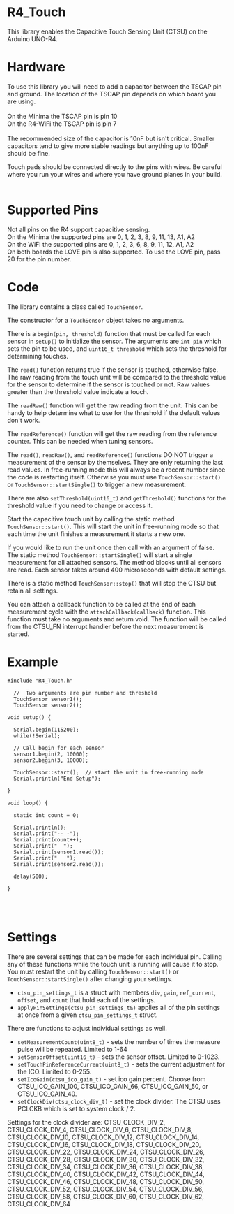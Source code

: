 # R4_Touch

This library enables the Capacitive Touch Sensing Unit (CTSU) on the Arduino UNO-R4.  

# Hardware

To use this library you will need to add a capacitor between the TSCAP pin and ground.  The location of the TSCAP pin depends on which board you are using.<br><br>
On the Minima the TSCAP pin is pin 10<br>
On the R4-WiFi the TSCAP pin is pin 7<br><br>
The recommended size of the capacitor is 10nF but isn't critical.  Smaller capacitors tend to give more stable readings but anything up to 100nF should be fine. 

Touch pads should be connected directly to the pins with wires.  Be careful where you run your wires and where you have ground planes in your build.  
<br>

# Supported Pins

Not all pins on the R4 support capacitive sensing.<br>
On the Minima the supported pins are 0, 1, 2, 3, 8, 9, 11, 13, A1, A2<br>
On the WiFi the supported pins are 0, 1, 2, 3, 6, 8, 9, 11, 12, A1, A2<br>
On both boards the LOVE pin is also supported.  To use the LOVE pin, pass 20 for the pin number. 

# Code

The library contains a class called `TouchSensor`.  

The constructor for a `TouchSensor` object takes no arguments.  

There is a `begin(pin, threshold)` function that must be called for each sensor in `setup()` to initialize the sensor.  The arguments are `int pin` which sets the pin to be used, and `uint16_t threshold` which sets the threshold for determining touches.  

The `read()` function returns true if the sensor is touched, otherwise false.  The raw reading from the touch unit will be compared to the threshold value for the sensor to determine if the sensor is touched or not.  Raw values greater than the threshold value indicate a touch.  

The `readRaw()` function will get the raw reading from the unit.  This can be handy to help determine what to use for the threshold if the default values don't work.  

The `readReference()` function will get the raw reading from the reference counter.  This can be needed when tuning sensors. 

The `read()`, `readRaw()`, and `readReference()` functions DO NOT trigger a measurement of the sensor by themselves.  They are only returning the last read values.  In free-running mode this will always be a recent number since the code is restarting itself.  Otherwise you must use `TouchSensor::start()` or `TouchSensor::startSingle()` to trigger a new measurement.  

There are also `setThreshold(uint16_t)` and `getThreshold()` functions for the threshold value if you need to change or access it. 

Start the capacitive touch unit by calling the static method `TouchSensor::start()`.  This will start the unit in free-running mode so that each time the unit finishes a measurement it starts a new one. 

If you would like to run the unit once then call with an argument of false.  The static method `TouchSensor::startSingle()` will start a single measurement for all attached sensors.  The method blocks until all sensors are read.  Each sensor takes around 400 microseconds with default settings.  

There is a static method `TouchSensor::stop()` that will stop the CTSU but retain all settings. 

You can attach a callback function to be called at the end of each measurement cycle with the `attachCallback(callback)` function.  This function must take no arguments and return void.  The function will be called from the CTSU_FN interrupt handler before the next measurement is started.  


# Example 
```
#include "R4_Touch.h"

  //  Two arguments are pin number and threshold
  TouchSensor sensor1();
  TouchSensor sensor2();

void setup() {

  Serial.begin(115200);
  while(!Serial);
  
  // Call begin for each sensor
  sensor1.begin(2, 10000);
  sensor2.begin(3, 10000);

  TouchSensor::start();  // start the unit in free-running mode
  Serial.println("End Setup");

}

void loop() {

  static int count = 0;

  Serial.println();
  Serial.print("-- -");
  Serial.print(count++);
  Serial.print("  ");
  Serial.print(sensor1.read()); 
  Serial.print("   ");
  Serial.print(sensor2.read());

  delay(500);

}
```

<br><br>

# Settings

There are several settings that can be made for each individual pin.  Calling any of these functions while the touch unit is running will cause it to stop.  You must restart the unit by calling `TouchSensor::start()` or `TouchSensor::startSingle()` after changing your settings. 

* `ctsu_pin_settings_t` is a struct with members `div`, `gain`, `ref_current`, `offset`, and `count` that hold each of the settings.
* `applyPinSettings(ctsu_pin_settings_t&)` applies all of the pin settings at once from a given `ctsu_pin_settings_t` struct. 

There are functions to adjust individual settings as well.  

* `setMeasurementCount(uint8_t)` - sets the number of times the measure pulse will be repeated.  Limited to 1-64
* `setSensorOffset(uint16_t)` - sets the sensor offset.  Limited to 0-1023.
* `setTouchPinReferenceCurrent(uint8_t)` - sets the current adjustment for the ICO.  Limited to 0-255.
* `setIcoGain(ctsu_ico_gain_t)` - set ico gain percent.  Choose from CTSU_ICO_GAIN_100, CTSU_ICO_GAIN_66, CTSU_ICO_GAIN_50, or CTSU_ICO_GAIN_40.
* `setClockDiv(ctsu_clock_div_t)` - set the clock divider.  The CTSU uses PCLCKB which is set to system clock / 2.

Settings for the clock divider are:
  CTSU_CLOCK_DIV_2,
  CTSU_CLOCK_DIV_4,
  CTSU_CLOCK_DIV_6,
  CTSU_CLOCK_DIV_8,
  CTSU_CLOCK_DIV_10,
  CTSU_CLOCK_DIV_12,
  CTSU_CLOCK_DIV_14,
  CTSU_CLOCK_DIV_16,
  CTSU_CLOCK_DIV_18,
  CTSU_CLOCK_DIV_20,
  CTSU_CLOCK_DIV_22,
  CTSU_CLOCK_DIV_24,
  CTSU_CLOCK_DIV_26,
  CTSU_CLOCK_DIV_28,
  CTSU_CLOCK_DIV_30,
  CTSU_CLOCK_DIV_32,
  CTSU_CLOCK_DIV_34,
  CTSU_CLOCK_DIV_36,
  CTSU_CLOCK_DIV_38,
  CTSU_CLOCK_DIV_40,
  CTSU_CLOCK_DIV_42,
  CTSU_CLOCK_DIV_44,
  CTSU_CLOCK_DIV_46,
  CTSU_CLOCK_DIV_48,
  CTSU_CLOCK_DIV_50,
  CTSU_CLOCK_DIV_52,
  CTSU_CLOCK_DIV_54,
  CTSU_CLOCK_DIV_56,
  CTSU_CLOCK_DIV_58,
  CTSU_CLOCK_DIV_60,
  CTSU_CLOCK_DIV_62,
  CTSU_CLOCK_DIV_64